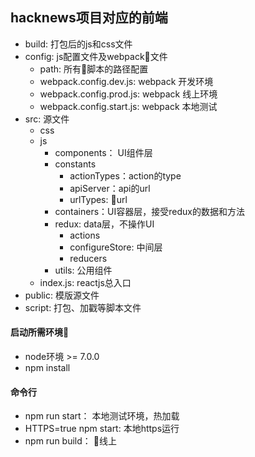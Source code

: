 ## hacknews项目对应的前端

- build:  打包后的js和css文件
- config:  js配置文件及webpack文件
    - path: 所有脚本的路径配置
    - webpack.config.dev.js: webpack 开发环境
    - webpack.config.prod.js: webpack 线上环境
    - webpack.config.start.js: webpack 本地测试
- src: 源文件
    - css
    - js
        - components： UI组件层
        - constants
            - actionTypes：action的type
            - apiServer：api的url
            - urlTypes: url
        - containers：UI容器层，接受redux的数据和方法
        - redux: data层，不操作UI
            - actions
            - configureStore: 中间层
            - reducers
        - utils: 公用组件
    - index.js: reactjs总入口
- public: 模版源文件
- script: 打包、加戳等脚本文件


#### 启动所需环境
- node环境 >= 7.0.0
- npm install

#### 命令行
- npm run start： 本地测试环境，热加载
- HTTPS=true npm start: 本地https运行
- npm run build： 线上


